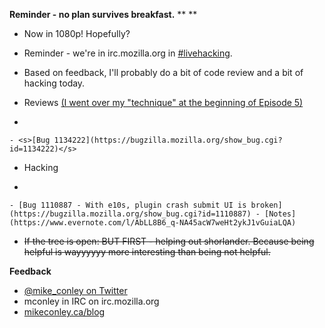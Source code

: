 **Reminder - no plan survives breakfast.**
**
**

- Now in 1080p! Hopefully?
- Reminder - we're in irc.mozilla.org in [#livehacking](http://client00.chat.mibbit.com/?channel=%23livehacking&server=irc.mozilla.org).
- Based on feedback, I'll probably do a bit of code review and a bit of hacking today.
- Reviews [(I went over my "technique" at the beginning of Episode 5)](https://air.mozilla.org/the-joy-of-coding-mconley-livehacks-on-firefox-episode-5/)

-

    - <s>[Bug 1134222](https://bugzilla.mozilla.org/show_bug.cgi?id=1134222)</s>
- Hacking

-

    - [Bug 1110887 - With e10s, plugin crash submit UI is broken](https://bugzilla.mozilla.org/show_bug.cgi?id=1110887) - [Notes](https://www.evernote.com/l/AbLL8B6_q-NA45acW7weHt2ykJ1vGuiaLQA)
- <s>If the tree is open: BUT FIRST - helping out shorlander. Because being helpful is wayyyyyy more interesting than being not helpful.</s>

**Feedback**

- [@mike_conley on Twitter](https://twitter.com/mike_conley)
- mconley in IRC on irc.mozilla.org
- [mikeconley.ca/blog](http://mikeconley.ca/blog/)